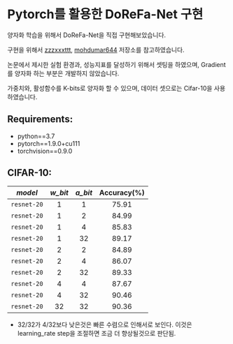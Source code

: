 # Pytorch를 활용한 DoReFa-Net 구현

양자화 학습을 위해서 DoReFa-Net을 직접 구현해보았습니다.

구현을 위해서 [zzzxxxttt](https://github.com/zzzxxxttt/pytorch_DoReFaNet),
[mohdumar644](https://github.com/mohdumar644/DoReFaNet-PyTorch)
저장소를 참고하였습니다.

논문에서 제시한 실험 환경과, 성능지표를 달성하기 위해서 셋팅을 하였으며,
Gradient를 양자화 하는 부분은 개발하지 않았습니다.

가중치와, 활성함수를 K-bits로 양자화 할 수 있으며, 데이터 셋으로는 Cifar-10을 사용하였습니다.

## Requirements:
- python==3.7
- pytorch==1.9.0+cu111
- torchvision==0.9.0

## CIFAR-10:

|    *model*  |*w_bit*|*a_bit*| Accuracy(%) |
|:-----------:|:-----:|:-----:|:-----------:|
| `resnet-20` |   1   |  1    |   75.91     |
| `resnet-20` |   1   |  2    |   84.99     |
| `resnet-20` |   1   |  4    |   85.83     |
| `resnet-20` |   1   |  32   |   89.17     |
| `resnet-20` |   2   |  2    |   84.89     |
| `resnet-20` |   2   |  4    |   86.07     |
| `resnet-20` |   2   |  32   |   89.33     |
| `resnet-20` |   4   |  4    |   87.67     |
| `resnet-20` |   4   |  32   |   90.46     |
| `resnet-20` |  32   |  32   |   90.36     |

- 32/32가 4/32보다 낮은것은 빠른 수렴으로 인해서로 보인다. 이것은 learning_rate step을 조절하면 조금 더 향상될것으로 판단됨.
